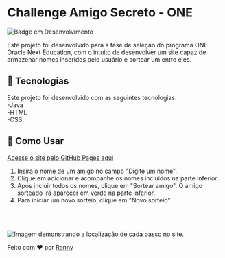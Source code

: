 <h1 align="left"> Challenge Amigo Secreto - ONE </h1>

![Badge em Desenvolvimento](http://img.shields.io/static/v1?label=STATUS&message=EM%20DESENVOLVIMENTO&color=GREEN&style=for-the-badge)

Este projeto foi desenvolvido para a fase de seleção do programa ONE - Oracle Next Education, com o intuito de desenvolver um site capaz de armazenar nomes inseridos pelo usuário e sortear um entre eles.

<h2 align="left"> 🚀 Tecnologias </h2>
Este projeto foi desenvolvido com as seguintes tecnologias:</br>
-Java</br>
-HTML</br>
-CSS

<h2 align="left"> 📄 Como Usar </h2>

[Acesse o site pelo GitHub Pages aqui](https://rannygazola.github.io/ChallengeAmigoSecreto/)

1. Insira o nome de um amigo no campo "Digite um nome".
2. Clique em adicionar e acompanhe os nomes incluídos na parte inferior.
3. Após incluir todos os nomes, clique em "Sortear amigo". O amigo sorteado irá aparecer em verde na parte inferior.
4. Para iniciar um novo sorteio, clique em "Novo sorteio".
 </br>
 </br>

![Imagem demonstrando a localização de cada passo no site.](https://github.com/user-attachments/assets/a30235eb-5d8d-48be-abff-c7b21f33c967)



Feito com ❤️ por [Ranny](http://github.com/RannyGazola)
